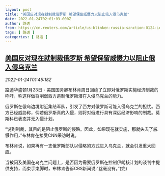 ```yaml
---
layout: post
title: "美国反对现在就制裁俄罗斯 希望保留威慑力以阻止俄入侵乌克兰"
date: 2022-01-24T02:01:03.000Z
author: 路透
from: https://cn.reuters.com/article/us-blinken-russia-sanction-0124-idCNKBS2JY03U
tags: [ 路透 ]
categories: [ 路透 ]
---
```

<!--1642989663000-->
[美国反对现在就制裁俄罗斯 希望保留威慑力以阻止俄入侵乌克兰](https://cn.reuters.com/article/us-blinken-russia-sanction-0124-idCNKBS2JY03U)
------

<div>
<div><i>2022-01-24T01:45:18Z</i></div><p>路透华盛顿1月23日 - 美国国务卿布林肯周日回绝了立即对俄罗斯实施经济制裁的呼吁，称这样做将削弱西方遏制俄罗斯潜在入侵乌克兰的能力。</p><p>俄罗斯在俄乌边境附近集结军队，引发了西方对俄罗斯可能入侵乌克兰的担忧。西方已经威胁称，倘若俄罗斯真的入侵，则将对俄进行具有深远经济影响的制裁。莫斯科已表态并无入侵计划。</p><p>“说到制裁，其目的是阻止俄罗斯的侵略。因此，如果现在就实施，那就失去了威慑作用，”布林肯在接受CNN采访时说。</p><p>布林肯说，如果再有一支俄罗斯部队以侵略的方式进入乌克兰，就会引发重大回应。</p><p>当被问及美国在乌克兰问题上，是否因为需要俄罗斯在控制伊朗核计划的谈判中提供支持，而束手束脚时，布林肯告诉CBS新闻说:“丝毫没有。”(完)</p>
</div>
